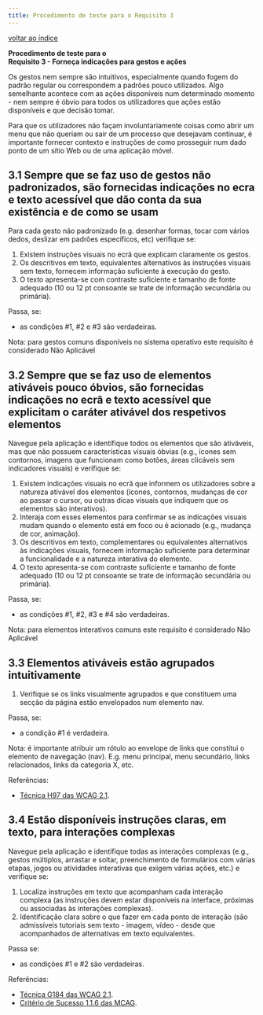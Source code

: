 ```yaml
---
title: Procedimento de teste para o Requisito 3 
---
```


[voltar ao índice](index.md)

**Procedimento de teste para o**<br>**Requisito 3 - Forneça indicações para gestos e ações**

Os gestos nem sempre são intuitivos, especialmente quando fogem do padrão regular ou correspondem a padrões pouco utilizados. Algo semelhante acontece com as ações disponíveis num determinado momento - nem sempre é óbvio para todos os utilizadores que ações estão disponíveis e que decisão tomar.

Para que os utilizadores não façam involuntariamente coisas como abrir um menu que não queriam ou sair de um processo que desejavam continuar, é importante fornecer contexto e instruções de como prosseguir num dado ponto de um sítio Web ou de uma aplicação móvel.

## 3.1 Sempre que se faz uso de gestos não padronizados, são fornecidas indicações no ecra e texto acessível que dão conta da sua existência e de como se usam

Para cada gesto não padronizado (e.g. desenhar formas, tocar com vários dedos, deslizar em padrões específicos, etc) verifique se:

1. Existem instruções visuais no ecrã que explicam claramente os gestos.
2. Os descritivos em texto, equivalentes alternativos às instruções visuais sem texto, fornecem informação suficiente à execução do gesto.
3. O texto apresenta-se com contraste suficiente e tamanho de fonte adequado (10 ou 12 pt consoante se trate de informação secundária ou primária).

Passa, se:

- as condições #1, #2 e #3 são verdadeiras.

Nota: para gestos comuns disponíveis no sistema operativo este requisito é considerado Não Aplicável

## 3.2 Sempre que se faz uso de elementos ativáveis pouco óbvios, são fornecidas indicações no ecrã e texto acessível que explicitam o caráter ativável dos respetivos elementos

Navegue pela aplicação e identifique todos os elementos que são ativáveis, mas que não possuem características visuais óbvias (e.g., ícones sem contornos, imagens que funcionam como botões, áreas clicáveis sem indicadores visuais) e verifique se:

1. Existem indicações visuais no ecrã que informem os utilizadores sobre a natureza ativável dos elementos (ícones, contornos, mudanças de cor ao passar o cursor, ou outras dicas visuais que indiquem que os elementos são interativos).
2. Interaja com esses elementos para confirmar se as indicações visuais mudam quando o elemento está em foco ou é acionado (e.g., mudança de cor, animação).
3. Os descritivos em texto, complementares ou equivalentes alternativos às indicações visuais, fornecem informação suficiente para determinar a funcionalidade e a natureza interativa do elemento.
4. O texto apresenta-se com contraste suficiente e tamanho de fonte adequado (10 ou 12 pt consoante se trate de informação secundária ou primária).

Passa, se:

- as condições #1, #2, #3 e #4 são verdadeiras.

Nota: para elementos interativos comuns este requisito é considerado Não Aplicável

## 3.3 Elementos ativáveis estão agrupados intuitivamente

1. Verifique se os links visualmente agrupados e que constituem uma secção da página estão envelopados num elemento nav.

Passa, se:

- a condição #1 é verdadeira.

Nota: é importante atribuir um rótulo ao envelope de links que constitui o elemento de navegação (nav). E.g. menu principal, menu secundário, links relacionados, links da categoria X, etc.

Referências:

- [Técnica H97 das WCAG 2.1](https://www.w3.org/WAI/WCAG22/Techniques/html/H97).

## 3.4 Estão disponíveis instruções claras, em texto, para interações complexas

Navegue pela aplicação e identifique todas as interações complexas (e.g., gestos múltiplos, arrastar e soltar, preenchimento de formulários com várias etapas, jogos ou atividades interativas que exigem várias ações, etc.) e verifique se:

1. Localiza instruções em texto que acompanham cada interação complexa (as instruções devem estar disponíveis na interface, próximas ou associadas às interações complexas).
2. Identificação clara sobre o que fazer em cada ponto de interação (são admissíveis tutoriais sem texto - imagem, vídeo - desde que acompanhados de alternativas em texto equivalentes.

Passa se:

- as condições #1 e #2 são verdadeiras.

Referências:

- [Técnica G184 das WCAG 2.1](https://www.w3.org/WAI/WCAG22/Techniques/general/G184).
- [Critério de Sucesso 1.1.6 das MCAG](https://getevinced.github.io/mcag/#sensory-characteristics-in-content-or-instructions).


